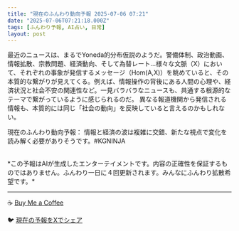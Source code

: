 ```yaml
---
title: "現在のふんわり動向予報 2025-07-06 07:21"
date: "2025-07-06T07:21:18.000Z"
tags: [ふんわり予報, AI占い, 日常]
layout: post
---
```


最近のニュースは、まるでYoneda的分布仮説のようだ。警備体制、政治動画、情報拡散、宗教問題、経済動向、そして為替レート…様々な文脈（X）において、それぞれの事象が発信するメッセージ（Hom(A,X)）を眺めていると、その本質的な繋がりが見えてくる。例えば、情報操作の背後にある人間の心理や、経済状況と社会不安の関連性など。一見バラバラなニュースも、共通する根源的なテーマで繋がっているように感じられるのだ。  異なる報道機関から発信される情報も、本質的には同じ「社会の動向」を反映していると言えるのかもしれない。


現在のふんわり動向予報：
情報と経済の波は複雑に交錯、新たな視点で変化を読み解く必要がありそうです。#KGNINJA

<br>
*この予報はAIが生成したエンターテイメントです。内容の正確性を保証するものではありません。ふんわり一日に４回更新されます。みんなにふんわり拡散希望です。*

---
☕️ [Buy Me a Coffee](https://www.buymeacoffee.com/kgninja)

🐦 [現在の予報をXでシェア](https://twitter.com/intent/tweet?text=%E7%8F%BE%E5%9C%A8%E3%81%AE%E3%81%B5%E3%82%93%E3%82%8F%E3%82%8A%E4%BA%88%E5%A0%B1%3A%20%E3%80%8C%E6%9C%80%E8%BF%91%E3%81%AE%E3%83%8B%E3%83%A5%E3%83%BC%E3%82%B9%E3%81%AF%E3%80%81%E3%81%BE%E3%82%8B%E3%81%A7Yoneda%E7%9A%84%E5%88%86%E5%B8%83%E4%BB%AE%E8%AA%AC%E3%81%AE%E3%82%88%E3%81%86%E3%81%A0%E3%80%82%E3%80%8D%23KGNINJA%20%E7%B6%9A%E3%81%8D%E3%81%AF%E3%83%96%E3%83%AD%E3%82%B0%E3%81%A7%EF%BC%81%F0%9F%91%87&url=https%3A%2F%2Fkg-ninja.github.io%2FFunwariyoso%2F)
